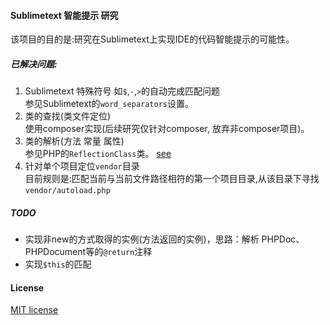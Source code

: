 #### Sublimetext 智能提示 研究

该项目的目的是:研究在Sublimetext上实现IDE的代码智能提示的可能性。  

##### 已解决问题:  
1. Sublimetext 特殊符号 如`$`,`-`,`>`的自动完成匹配问题  
参见Sublimetext的`word_separators`设置。  
2. 类的查找(类文件定位)  
使用composer实现(后续研究仅针对composer, 放弃非composer项目)。  
3. 类的解析(方法 常量 属性)  
参见PHP的`ReflectionClass`类。 [see](https://secure.php.net/manual/zh/class.reflectionclass.php)  
4. 针对单个项目定位`vendor`目录  
目前规则是:匹配当前与当前文件路径相符的第一个项目目录,从该目录下寻找`vendor/autoload.php`  

##### TODO
* 实现非new的方式取得的实例(方法返回的实例)，思路：解析 PHPDoc、PHPDocument等的`@return`注释
* 实现`$this`的匹配

#### License
[MIT license](http://opensource.org/licenses/MIT)